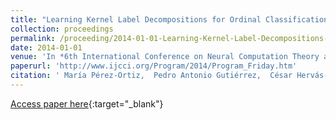 ```yaml
---
title: "Learning Kernel Label Decompositions for Ordinal Classification Problems"
collection: proceedings
permalink: /proceeding/2014-01-01-Learning-Kernel-Label-Decompositions-for-Ordinal-Classification-Problems
date: 2014-01-01
venue: 'In *6th International Conference on Neural Computation Theory and Applications (NCTA2014)*'
paperurl: 'http://www.ijcci.org/Program/2014/Program_Friday.htm'
citation: ' María Pérez-Ortiz,  Pedro Antonio Gutiérrez,  César Hervás-Martínez, &quot;Learning Kernel Label Decompositions for Ordinal Classification Problems.&quot; In *6th International Conference on Neural Computation Theory and Applications (NCTA2014)*, 2014, Roma (Italy), pp.218-225.'
---
```

[Access paper here](http://www.ijcci.org/Program/2014/Program_Friday.htm){:target="_blank"}
